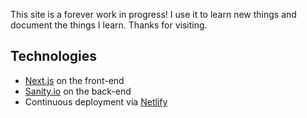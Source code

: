 This site is a forever work in progress! I use it to learn new things and document the things I learn. Thanks for visiting.

## Technologies

-   [Next.js](https://nextjs.org) on the front-end
-   [Sanity.io](https://www.sanity.io/docs) on the back-end
-   Continuous deployment via [Netlify](https://docs.netlify.com/)
